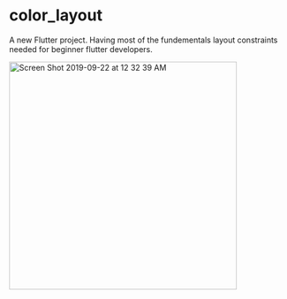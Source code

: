 # color_layout

A new Flutter project. 
Having most of the fundementals layout constraints needed for beginner flutter developers. 


<img width="412" alt="Screen Shot 2019-09-22 at 12 32 39 AM" src="https://user-images.githubusercontent.com/46649728/65379447-9ef9f380-dcd0-11e9-8b49-d65e8627ae57.png">
